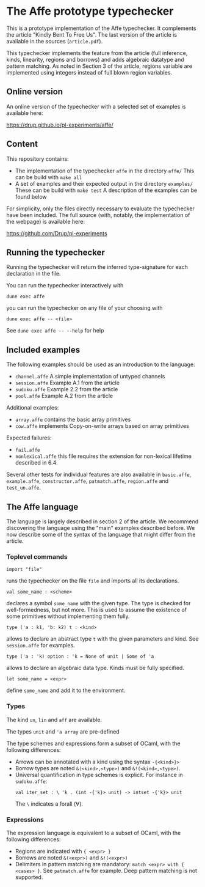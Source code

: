 # The Affe prototype typechecker

This is a prototype implementation of the Affe typechecker. It complements
the article "Kindly Bent To Free Us". The last version of the article is
available in the sources (`article.pdf`).

This typechecker implements the feature from the article (full inference, kinds, linearity, regions and borrows) and adds algebraic datatype and pattern matching.
As noted in Section 3 of the article, regions variable are implemented using
integers instead of full blown region variables.

## Online version 

An online version of the typechecker with a selected set of examples is available here:

  https://drup.github.io/pl-experiments/affe/
  
## Content

This repository contains:
- The implementation of the typechecker `affe` in the directory `affe/`
  This can be build with `make all`
- A set of examples and their expected output in the directory `examples/`
  These can be build with `make test`
  A description of the examples can be found below

For simplicity, only the files directly necessary to evaluate the 
typechecker have been included. The full source (with, notably,
the implementation of the webpage) is available here:

  https://github.com/Drup/pl-experiments

## Running the typechecker

Running the typechecker will return the inferred type-signature for each declaration
in the file.

You can run the typechecker interactively with 
```
dune exec affe
```

you can run the typechecker on any file of your choosing with
```
dune exec affe -- <file>
```

See `dune exec affe -- --help` for help

## Included examples 

The following examples should be used as an introduction
to the language:

- `channel.affe` A simple implementation of untyped channels
- `session.affe` Example A.1 from the article
- `sudoku.affe` Example 2.2 from the article
- `pool.affe` Example A.2 from the article

Additional examples:

- `array.affe` contains the basic array primitives
- `cow.affe` implements Copy-on-write arrays based on array primitives

Expected failures:

- `fail.affe`
- `nonlexical.affe` this file requires the extension for non-lexical lifetime described in 6.4.

Several other tests for individual features are also available in `basic.affe`, `example.affe`, `constructor.affe`, `patmatch.affe`, `region.affe` and `test_un.affe`.


## The Affe language

The language is largely described in section 2 of the article. We recommend 
discovering the language using the "main" examples described before.
We now describe some of the syntax of the language that might differ from the
article.

### Toplevel commands

```
import "file"
```
runs the typechecker on the file `file` and imports all its declarations.

```
val some_name : <scheme>
```
declares a symbol `some_name` with the given type. The type is checked for well-formedness, but not more. This is used to assume the existence of some primitives without implementing them fully.

```
type ('a : k1, 'b: k2) t : <kind>
```
allows to declare an abstract type `t` with the given parameters and kind. See `session.affe` for examples.

```
type ('a : 'k) option : 'k = None of unit | Some of 'a
```
allows to declare an algebraic data type. Kinds must be fully specified.

```
let some_name = <expr>
```
define `some_name` and add it to the environment.

### Types

The kind `un`, `lin` and `aff` are available.

The types `unit` and `'a array` are pre-defined

The type schemes and expressions form a subset of OCaml, with
the following differences:
- Arrows can be annotated with a kind using the syntax `-{<kind>}>`
- Borrow types are noted `&(<kind>,<type>)` and `&!(<kind>,<type>)`.
- Universal quantification in type schemes is explicit. For instance in `sudoku.affe`:
  ```
  val iter_set : \ 'k . (int -{'k}> unit) -> intset -{'k}> unit
  ```
  The `\` indicates a forall (∀).

### Expressions

The expression language is equivalent to a subset of OCaml, with the following
differences:
- Regions are indicated with `{ <expr> }`
- Borrows are noted `&(<expr>)` and `&!(<expr>)`
- Delimiters in pattern matching are mandatory: `match <expr> with { <cases> }`. See `patmatch.affe` for example. Deep pattern matching is not supported.
